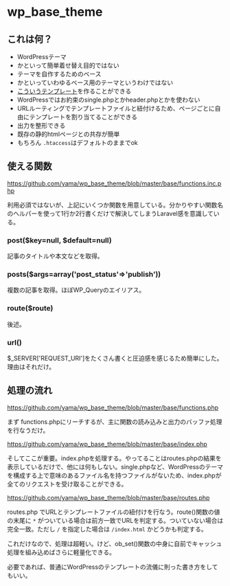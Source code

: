# wp_base_theme

## これは何？

* WordPressテーマ
* かといって簡単着せ替え目的ではない
* テーマを自作するためのベース
* かといっていわゆるベース用のテーマというわけではない
* [こういうテンプレート](base/tpl/sample/detail.html)を作ることができる
* WordPressではお約束のsingle.phpとかheader.phpとかを使わない
* URLルーティングでテンプレートファイルと紐付けるため、ページごとに自由にテンプレートを割り当てることができる
* 出力を整形できる
* 既存の静的htmlページとの共存が簡単
* もちろん `.htaccess`はデフォルトのままでok

## 使える関数

https://github.com/yama/wp_base_theme/blob/master/base/functions.inc.php

利用必須ではないが、上記にいくつか関数を用意している。分かりやすい関数名のヘルパーを使って1行か2行書くだけで解決してしまうLaravel感を意識している。

### post($key=null, $default=null)

記事のタイトルや本文などを取得。

### posts($args=array('post_status'=>'publish'))

複数の記事を取得。ほぼWP_Queryのエイリアス。

### route($route)

後述。

### url()

$_SERVER\['REQUEST_URI'\]をたくさん書くと圧迫感を感じるため簡単にした。理由はそれだけ。

## 処理の流れ

https://github.com/yama/wp_base_theme/blob/master/base/functions.php

まず functions.phpにリーチするが、主に関数の読み込みと出力のバッファ処理を行なうだけ。

https://github.com/yama/wp_base_theme/blob/master/base/index.php

そしてここが重要。index.phpを処理する。やってることはroutes.phpの結果を表示しているだけで、他には何もしない。single.phpなど、WordPressのテーマを構成する上で意味のあるファイル名を持つファイルがないため、index.phpが全てのリクエストを受け取ることができる。

https://github.com/yama/wp_base_theme/blob/master/base/routes.php

routes.php でURLとテンプレートファイルの紐付けを行なう。route()関数の値の末尾に `*` がついている場合は前方一致でURLを判定する。ついていない場合は完全一致。ただし `/` を指定した場合は `/index.html` かどうかも判定する。

これだけなので、処理は超軽い。けど、ob_set()関数の中身に自前でキャッシュ処理を組み込めばさらに軽量化できる。

必要であれば、普通にWordPressのテンプレートの流儀に則った書き方をしてもいい。
